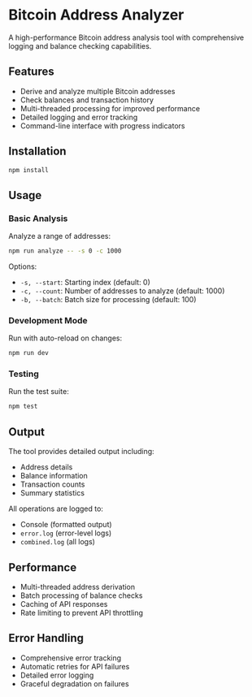 # Bitcoin Address Analyzer

A high-performance Bitcoin address analysis tool with comprehensive logging and balance checking capabilities.

## Features

- Derive and analyze multiple Bitcoin addresses
- Check balances and transaction history
- Multi-threaded processing for improved performance
- Detailed logging and error tracking
- Command-line interface with progress indicators

## Installation

```bash
npm install
```

## Usage

### Basic Analysis

Analyze a range of addresses:

```bash
npm run analyze -- -s 0 -c 1000
```

Options:
- `-s, --start`: Starting index (default: 0)
- `-c, --count`: Number of addresses to analyze (default: 1000)
- `-b, --batch`: Batch size for processing (default: 100)

### Development Mode

Run with auto-reload on changes:

```bash
npm run dev
```

### Testing

Run the test suite:

```bash
npm test
```

## Output

The tool provides detailed output including:
- Address details
- Balance information
- Transaction counts
- Summary statistics

All operations are logged to:
- Console (formatted output)
- `error.log` (error-level logs)
- `combined.log` (all logs)

## Performance

- Multi-threaded address derivation
- Batch processing of balance checks
- Caching of API responses
- Rate limiting to prevent API throttling

## Error Handling

- Comprehensive error tracking
- Automatic retries for API failures
- Detailed error logging
- Graceful degradation on failures